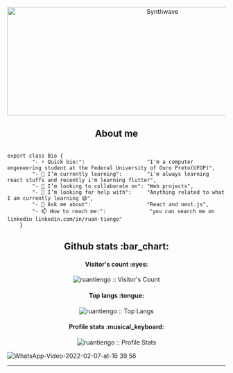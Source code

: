 
<p align="center"><img src="https://i.pinimg.com/originals/fe/eb/a3/feeba38228fd114194bbdc1d930aa8d8.gif" alt="Synthwave" height="250" width="700"></p>
<h2 align="center">About me</h2>

```golang

export class Bio {
		"- ⚡ Quick bio:":                    "I'm a computer engeneering student at the Federal University of Ouro Preto(UFOP)",
		"- 🌱 I’m currently learning":        "i'm always learning react stuffs and recently i'm learning flutter",
		"- 👯 I’m looking to collaborate on": "Web projects",
		"- 🤔 I’m looking for help with":     "Anything related to what I am currently learning 😅",
		"- 💬 Ask me about":                  "React and next.js",
		"- 📫 How to reach me:":              "you can search me on linkedin linkedin.com/in/ruan-tiengo"
	}
```

<h2 align="center">Github stats :bar_chart:</h2>

<h4 align="center">Visitor's count :eyes:</h4>

<p align="center"><img src="https://profile-counter.glitch.me/{ruantiengo}/count.svg" alt="ruantiengo :: Visitor's Count" /></p>

<h4 align="center">Top langs :tongue:</h4>

<p align="center"><img src="https://github-readme-stats.vercel.app/api/top-langs/?username=ruantiengo&langs_count=10&theme=tokyonight&layout=compact" alt="ruantiengo :: Top Langs" /></p>

<h4 align="center">Profile stats :musical_keyboard:</h4>

<p align="center"><img src="https://github-readme-stats.vercel.app/api?username=ruantiengo&show_icons=true&theme=synthwave" alt="ruantiengo :: Profile Stats" /></p>



![WhatsApp-Video-2022-02-07-at-16 39 56](https://user-images.githubusercontent.com/54746504/152862489-6a8c1a2d-b9af-4418-bc7b-5c413b071008.gif)

---
